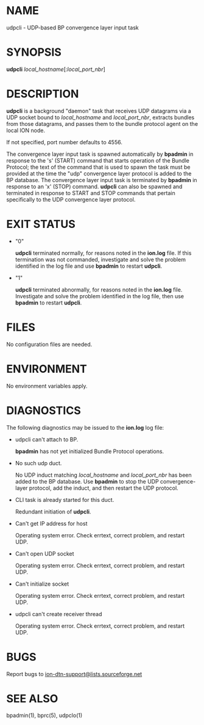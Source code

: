 # NAME

udpcli - UDP-based BP convergence layer input task

# SYNOPSIS

**udpcli** _local\_hostname_\[:_local\_port\_nbr_\]

# DESCRIPTION

**udpcli** is a background "daemon" task that receives UDP datagrams via a
UDP socket bound to _local\_hostname_ and _local\_port\_nbr_, extracts
bundles from those datagrams, and passes them to the bundle protocol agent
on the local ION node.

If not specified, port number defaults to 4556.

The convergence layer input task is spawned automatically by **bpadmin** in
response to the 's' (START) command that starts operation of the Bundle
Protocol; the text of the command that is used to spawn the task must be
provided at the time the "udp" convergence layer protocol is added to the BP
database.  The convergence layer input task is terminated by **bpadmin**
in response to an 'x' (STOP) command.  **udpcli** can also be spawned and
terminated in response to START and STOP commands that pertain specifically
to the UDP convergence layer protocol.

# EXIT STATUS

- "0"

    **udpcli** terminated normally, for reasons noted in the **ion.log** file.  If
    this termination was not commanded, investigate and solve the problem identified
    in the log file and use **bpadmin** to restart **udpcli**.

- "1"

    **udpcli** terminated abnormally, for reasons noted in the **ion.log** file.
    Investigate and solve the problem identified in the log file, then use
    **bpadmin** to restart **udpcli**.

# FILES

No configuration files are needed.

# ENVIRONMENT

No environment variables apply.

# DIAGNOSTICS

The following diagnostics may be issued to the **ion.log** log file:

- udpcli can't attach to BP.

    **bpadmin** has not yet initialized Bundle Protocol operations.

- No such udp duct.

    No UDP induct matching _local\_hostname_ and _local\_port\_nbr_ has been added
    to the BP database.  Use **bpadmin** to stop the UDP convergence-layer
    protocol, add the induct, and then restart the UDP protocol.

- CLI task is already started for this duct.

    Redundant initiation of **udpcli**.

- Can't get IP address for host

    Operating system error.  Check errtext, correct problem, and restart UDP.

- Can't open UDP socket

    Operating system error.  Check errtext, correct problem, and restart UDP.

- Can't initialize socket

    Operating system error.  Check errtext, correct problem, and restart UDP.

- udpcli can't create receiver thread

    Operating system error.  Check errtext, correct problem, and restart UDP.

# BUGS

Report bugs to <ion-dtn-support@lists.sourceforge.net>

# SEE ALSO

bpadmin(1), bprc(5), udpclo(1)
